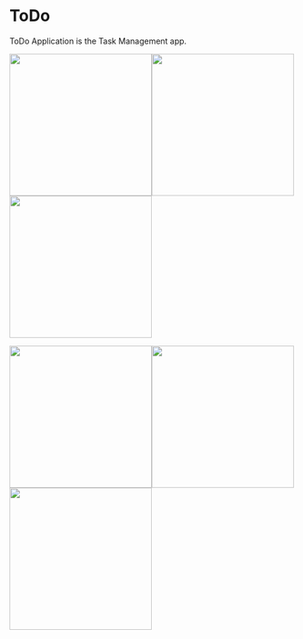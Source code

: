 # ToDo
ToDo Application is the Task Management app.

<img src="https://user-images.githubusercontent.com/72606939/100209845-5a9b6080-2f30-11eb-87a5-a9135cfb7e84.jpg" width="250"><img src="https://userimages.githubusercontent.com/72606939/100210269-cf6e9a80-2f30-11eb-8153-0be10df5919d.jpg" width="250"><img src="https://user-images.githubusercontent.com/72606939/100210299-d9909900-2f30-11eb-83f0-1ac4ec70b190.jpg" width="250">

<img src="https://user-images.githubusercontent.com/72606939/100210324-e1e8d400-2f30-11eb-91ab-e7648cca77bc.jpg" width="250"><img src="https://user-images.githubusercontent.com/72606939/100210356-e9a87880-2f30-11eb-9cdb-c968128c4ee4.jpg" width="250">
<img src="https://user-images.githubusercontent.com/72606939/100210387-f1681d00-2f30-11eb-8d64-8859deae22f2.jpg" width="250">
